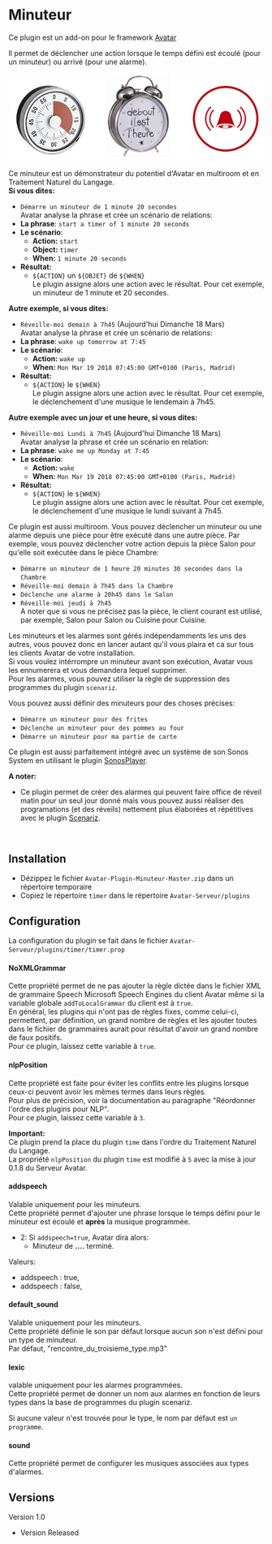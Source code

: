 Minuteur
========

Ce plugin est un add-on pour le framework [Avatar](https://github.com/Spikharpax/Avatar-Serveur)

Il permet de déclencher une action lorsque le temps défini est écoulé (pour un minuteur) ou arrivé (pour une alarme).

![GitHub Logo](/logo/timer.jpg)

Ce minuteur est un démonstrateur du potentiel d'Avatar en multiroom et en Traitement Naturel du Langage.<BR>
**Si vous dites:**<BR>
- `Démarre un minuteur de 1 minute 20 secondes`<BR>
Avatar analyse la phrase et crée un scénario de relations:
- **La phrase**: 	`start a timer of 1 minute 20 seconds`
- **Le scénario**: 	
	- **Action:** `start`
	- **Object:** `timer`
	- **When:**	  `1 minute 20 seconds`
- **Résultat:**
	- `${ACTION}` un `${OBJET}` de `${WHEN}`<BR>
Le plugin assigne alors une action avec le résultat. Pour cet exemple, un minuteur de 1 minute et 20 secondes.

**Autre exemple, si vous dites:**<BR>
- `Réveille-moi demain à 7h45` (Aujourd'hui Dimanche 18 Mars)<BR>
Avatar analyse la phrase et crée un scénario de relations:
- **La phrase**: 	`wake up tomorrow at 7:45`
- **Le scénario**: 	
	- **Action:** `wake up`
	- **When:**	  `Mon Mar 19 2018 07:45:00 GMT+0100 (Paris, Madrid)`
- **Résultat:**
	- `${ACTION}` le `${WHEN}`<BR>
Le plugin assigne alors une action avec le résultat. Pour cet exemple, le déclenchement d'une musique le lendemain à 7h45.

**Autre exemple avec un jour et une heure, si vous dites:**<BR>
- `Réveille-moi Lundi à 7h45` (Aujourd'hui Dimanche 18 Mars)<BR>
Avatar analyse la phrase et crée un scénario en relation:
- **La phrase**: 	`wake me up Monday at 7:45`
- **Le scénario**: 	
	- **Action:** `wake`
	- **When:**	  `Mon Mar 19 2018 07:45:00 GMT+0100 (Paris, Madrid)`
- **Résultat:**
	- `${ACTION}` le `${WHEN}`<BR>
Le plugin assigne alors une action avec le résultat. Pour cet exemple, le déclenchement d'une musique le lundi suivant à 7h45.

Ce plugin est aussi multiroom. Vous pouvez déclencher un minuteur ou une alarme depuis une pièce pour être exécuté dans une autre pièce.
Par exemple, vous pouvez déclencher votre action depuis la pièce Salon pour qu'elle soit exécutée dans le pièce Chambre:
- `Démarre un minuteur de 1 heure 20 minutes 30 secondes dans la Chambre`
- `Réveille-moi demain à 7h45 dans la Chambre`
- `Déclenche une alarme à 20h45 dans le Salon`
- `Réveille-moi jeudi à 7h45`<BR>
A noter que si vous ne précisez pas la pièce, le client courant est utilisé, par exemple, Salon pour Salon ou Cuisine pour Cuisine.

Les minuteurs et les alarmes sont gérés indépendamments les uns des autres, vous pouvez donc en lancer autant qu'il vous plaira et ca sur tous les clients Avatar de votre installation.<BR>
Si vous voulez intérrompre un minuteur avant son exécution, Avatar vous les ennumerera et vous demandera lequel supprimer.<BR>
Pour les alarmes, vous pouvez utiliser la règle de suppression des programmes du plugin `scenariz`.

Vous pouvez aussi définir des minuteurs pour des choses précises:
- `Démarre un minuteur pour des frites`
- `Déclenche un minuteur pour des pommes au four`
- `Démarre un minuteur pour ma partie de carte`

Ce plugin est aussi parfaitement intégré avec un système de son Sonos System en utilisant le plugin [SonosPlayer](https://github.com/Spikharpax/Avatar-Plugin-SonosPlayer).

**A noter:**
- Ce plugin permet de créer des alarmes qui peuvent faire office de réveil matin pour un seul jour donné mais vous pouvez aussi réaliser des programations (et des réveils) nettement plus élaborées et répétitives avec le plugin [Scenariz](https://github.com/Spikharpax/Avatar-Plugin-scenariz).

<BR>

## Installation
- Dézippez le fichier `Avatar-Plugin-Minuteur-Master.zip` dans un répertoire temporaire
- Copiez le répertoire `timer` dans le répertoire `Avatar-Serveur/plugins`


## Configuration
La configuration du plugin se fait dans le fichier `Avatar-Serveur/plugins/timer/timer.prop`

#### NoXMLGrammar
Cette propriété permet de ne pas ajouter la règle dictée dans le fichier XML de grammaire Speech Microsoft Speech Engines du client Avatar même si la variable globale `addToLocalGrammar` du client est à `true`.<BR>
En général, les plugins qui n'ont pas de règles fixes, comme celui-ci, permettent, par définition, un grand nombre de règles et les ajouter toutes dans le fichier de grammaires aurait pour résultat d'avoir un grand nombre de faux positifs.<BR>
Pour ce plugin, laissez cette variable à `true`.

#### nlpPosition
Cette propriété est faite pour éviter les conflits entre les plugins lorsque ceux-ci peuvent avoir les mêmes termes dans leurs règles.<BR>
Pour plus de précision, voir la documentation au paragraphe "Réordonner l'ordre des plugins pour NLP".<BR>
Pour ce plugin, laissez cette variable à `3`.

**Important:** <BR>
Ce plugin prend la place du plugin `time` dans l'ordre du Traitement Naturel du Langage.<BR>
La propriété `nlpPosition` du plugin `time` est modifié à `5` avec la mise à jour 0.1.8 du Serveur Avatar.<BR>


#### addspeech
Valable uniquement pour les minuteurs.<BR>
Cette propriété permet d'ajouter une phrase lorsque le temps défini pour le minuteur est écoulé et **après** la musique programmée.
- 2: Si `addspeech=true`, Avatar dira alors:
	- Minuteur de **....** terminé.

Valeurs:<BR>
- addspeech : true,
- addspeech : false,


#### default_sound
Valable uniquement pour les minuteurs.<BR>
Cette propriété définie le son par défaut lorsque aucun son n'est défini pour un type de minuteur.<BR>
Par défaut, "rencontre_du_troisieme_type.mp3" 


#### lexic
valable uniquement pour les alarmes programmées.<BR>
Cette propriété permet de donner un nom aux alarmes en fonction de leurs types dans la base de programmes du plugin scenariz.<BR>

Si aucune valeur n'est trouvée pour le type, le nom par défaut est `un programme`.
 

#### sound
Cette propriété permet de configurer les musiques associées aux types d'alarmes.<BR>



 
 
 


## Versions
Version 1.0 
- Version Released
